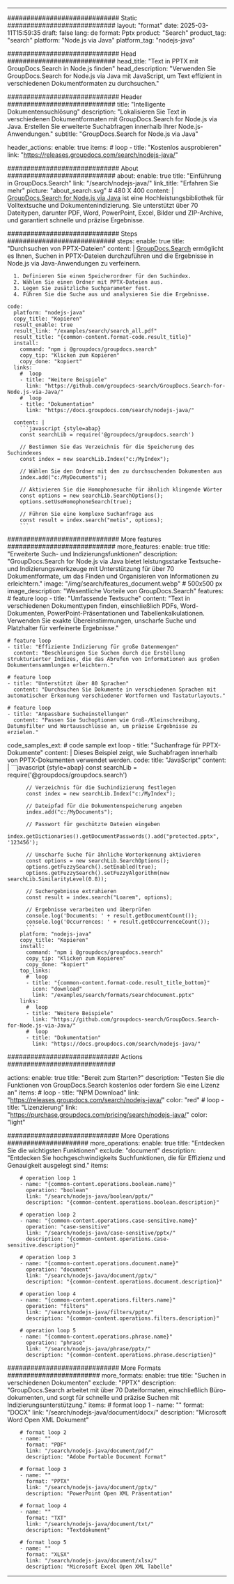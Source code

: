
---
############################# Static ############################
layout: "format"
date:  2025-03-11T15:59:35
draft: false
lang: de
format: Pptx
product: "Search"
product_tag: "search"
platform: "Node.js via Java"
platform_tag: "nodejs-java"

############################# Head ############################
head_title: "Text in PPTX mit GroupDocs.Search in Node.js finden"
head_description: "Verwenden Sie GroupDocs.Search for Node.js via Java mit JavaScript, um Text effizient in verschiedenen Dokumentformaten zu durchsuchen."

############################# Header ############################
title: "Intelligente Dokumentensuchlösung" 
description: "Lokalisieren Sie Text in verschiedenen Dokumentformaten mit GroupDocs.Search for Node.js via Java. Erstellen Sie erweiterte Suchabfragen innerhalb Ihrer Node.js-Anwendungen."
subtitle: "GroupDocs.Search for Node.js via Java" 

header_actions:
  enable: true
  items:
    #  loop
    - title: "Kostenlos ausprobieren"
      link: "https://releases.groupdocs.com/search/nodejs-java/"
      
############################# About ############################
about:
    enable: true
    title: "Einführung in GroupDocs.Search"
    link: "/search/nodejs-java/"
    link_title: "Erfahren Sie mehr"
    picture: "about_search.svg" # 480 X 400
    content: |
       [GroupDocs.Search for Node.js via Java](/search/nodejs-java/) ist eine Hochleistungsbibliothek für Volltextsuche und Dokumentenindizierung. Sie unterstützt über 70 Dateitypen, darunter PDF, Word, PowerPoint, Excel, Bilder und ZIP-Archive, und garantiert schnelle und präzise Ergebnisse.

############################# Steps ############################
steps:
    enable: true
    title: "Durchsuchen von PPTX-Dateien"
    content: |
      [GroupDocs.Search](/search/nodejs-java/) ermöglicht es Ihnen, Suchen in PPTX-Dateien durchzuführen und die Ergebnisse in Node.js via Java-Anwendungen zu verfeinern.
      
      1. Definieren Sie einen Speicherordner für den Suchindex.
      2. Wählen Sie einen Ordner mit PPTX-Dateien aus.
      3. Legen Sie zusätzliche Suchparameter fest.
      4. Führen Sie die Suche aus und analysieren Sie die Ergebnisse.
   
    code:
      platform: "nodejs-java"
      copy_title: "Kopieren"
      result_enable: true
      result_link: "/examples/search/search_all.pdf"
      result_title: "{common-content.format-code.result_title}"
      install:
        command: "npm i @groupdocs/groupdocs.search"
        copy_tip: "Klicken zum Kopieren"
        copy_done: "kopiert"
      links:
        #  loop
        - title: "Weitere Beispiele"
          link: "https://github.com/groupdocs-search/GroupDocs.Search-for-Node.js-via-Java/"
        #  loop
        - title: "Dokumentation"
          link: "https://docs.groupdocs.com/search/nodejs-java/"
          
      content: |
        ```javascript {style=abap}
        const searchLib = require('@groupdocs/groupdocs.search')

        // Bestimmen Sie das Verzeichnis für die Speicherung des Suchindexes
        const index = new searchLib.Index("c:/MyIndex");

        // Wählen Sie den Ordner mit den zu durchsuchenden Dokumenten aus
        index.add("c:/MyDocuments");

        // Aktivieren Sie die Homophonesuche für ähnlich klingende Wörter
        const options = new searchLib.SearchOptions();
        options.setUseHomophoneSearch(true);

        // Führen Sie eine komplexe Suchanfrage aus
        const result = index.search("metis", options);
        ```            

############################# More features ############################
more_features:
  enable: true
  title: "Erweiterte Such- und Indizierungsfunktionen"
  description: "GroupDocs.Search for Node.js via Java bietet leistungsstarke Textsuche- und Indizierungswerkzeuge mit Unterstützung für über 70 Dokumentformate, um das Finden und Organisieren von Informationen zu erleichtern."
  image: "/img/search/features_document.webp" # 500x500 px
  image_description: "Wesentliche Vorteile von GroupDocs.Search"
  features:
    # feature loop
    - title: "Umfassende Textsuche"
      content: "Text in verschiedenen Dokumenttypen finden, einschließlich PDFs, Word-Dokumenten, PowerPoint-Präsentationen und Tabellenkalkulationen. Verwenden Sie exakte Übereinstimmungen, unscharfe Suche und Platzhalter für verfeinerte Ergebnisse."

    # feature loop
    - title: "Effiziente Indizierung für große Datenmengen"
      content: "Beschleunigen Sie Suchen durch die Erstellung strukturierter Indizes, die das Abrufen von Informationen aus großen Dokumentensammlungen erleichtern."

    # feature loop
    - title: "Unterstützt über 80 Sprachen"
      content: "Durchsuchen Sie Dokumente in verschiedenen Sprachen mit automatischer Erkennung verschiedener Wortformen und Tastaturlayouts."

    # feature loop
    - title: "Anpassbare Sucheinstellungen"
      content: "Passen Sie Suchoptionen wie Groß-/Kleinschreibung, Datumsfilter und Wortausschlüsse an, um präzise Ergebnisse zu erzielen."
      
  code_samples_ext:
    # code sample ext loop
    - title: "Suchanfrage für PPTX-Dokumente"
      content: |
        Dieses Beispiel zeigt, wie Suchabfragen innerhalb von PPTX-Dokumenten verwendet werden.
      code:
        title: "JavaScript"
        content: |
          ```javascript {style=abap}
          const searchLib = require('@groupdocs/groupdocs.search')
          
          // Verzeichnis für die Suchindizierung festlegen
          const index = new searchLib.Index("c:/MyIndex");
              
          // Dateipfad für die Dokumentenspeicherung angeben
          index.add("c:/MyDocuments");

          // Passwort für geschützte Dateien eingeben
          index.getDictionaries().getDocumentPasswords().add("protected.pptx", '123456');

          // Unscharfe Suche für ähnliche Worterkennung aktivieren
          const options = new searchLib.SearchOptions();
          options.getFuzzySearch().setEnabled(true);
          options.getFuzzySearch().setFuzzyAlgorithm(new searchLib.SimilarityLevel(0.8));

          // Suchergebnisse extrahieren
          const result = index.search("Loarem", options);
          
          // Ergebnisse verarbeiten und überprüfen
          console.log('Documents: ' + result.getDocumentCount());
          console.log('Occurrences: ' + result.getOccurrenceCount());
          ```
        platform: "nodejs-java"
        copy_title: "Kopieren"
        install:
          command: "npm i @groupdocs/groupdocs.search"
          copy_tip: "Klicken zum Kopieren"
          copy_done: "kopiert"
        top_links:
          #  loop
          - title: "{common-content.format-code.result_title_bottom}"
            icon: "download"
            link: "/examples/search/formats/searchdocument.pptx"
        links:
          #  loop
          - title: "Weitere Beispiele"
            link: "https://github.com/groupdocs-search/GroupDocs.Search-for-Node.js-via-Java/"
          #  loop
          - title: "Dokumentation"
            link: "https://docs.groupdocs.com/search/nodejs-java/"
            

            


############################# Actions ############################

actions:
  enable: true
  title: "Bereit zum Starten?"
  description: "Testen Sie die Funktionen von GroupDocs.Search kostenlos oder fordern Sie eine Lizenz an"
  items:
    #  loop
    - title: "NPM Download"
      link: "https://releases.groupdocs.com/search/nodejs-java/"
      color: "red"
        #  loop
    - title: "Lizenzierung"
      link: "https://purchase.groupdocs.com/pricing/search/nodejs-java/"
      color: "light"


############################# More Operations #####################
more_operations:
    enable: true
    title: "Entdecken Sie die wichtigsten Funktionen"
    exclude: "document"
    description: "Entdecken Sie hochgeschwindigkeits Suchfunktionen, die für Effizienz und Genauigkeit ausgelegt sind."
    items: 
          
        # operation loop 1
        - name: "{common-content.operations.boolean.name}"
          operation: "boolean"
          link: "/search/nodejs-java/boolean/pptx/"
          description: "{common-content.operations.boolean.description}"

        # operation loop 2
        - name: "{common-content.operations.case-sensitive.name}"
          operation: "case-sensitive"
          link: "/search/nodejs-java/case-sensitive/pptx/"
          description: "{common-content.operations.case-sensitive.description}"

        # operation loop 3
        - name: "{common-content.operations.document.name}"
          operation: "document"
          link: "/search/nodejs-java/document/pptx/"
          description: "{common-content.operations.document.description}"

        # operation loop 4
        - name: "{common-content.operations.filters.name}"
          operation: "filters"
          link: "/search/nodejs-java/filters/pptx/"
          description: "{common-content.operations.filters.description}"

        # operation loop 5
        - name: "{common-content.operations.phrase.name}"
          operation: "phrase"
          link: "/search/nodejs-java/phrase/pptx/"
          description: "{common-content.operations.phrase.description}"
          
        
          
############################# More Formats ########################
more_formats:
    enable: true
    title: "Suchen in verschiedenen Dokumenten"
    exclude: "PPTX"
    description: "GroupDocs.Search arbeitet mit über 70 Dateiformaten, einschließlich Büro-dokumenten, und sorgt für schnelle und präzise Suchen mit Indizierungsunterstützung."
    items: 
        # format loop 1
        - name: ""
          format: "DOCX"
          link: "/search/nodejs-java/document/docx/"
          description: "Microsoft Word Open XML Dokument"
          
        # format loop 2
        - name: ""
          format: "PDF"
          link: "/search/nodejs-java/document/pdf/"
          description: "Adobe Portable Document Format"
          
        # format loop 3
        - name: ""
          format: "PPTX"
          link: "/search/nodejs-java/document/pptx/"
          description: "PowerPoint Open XML Präsentation"

        # format loop 4
        - name: ""
          format: "TXT"
          link: "/search/nodejs-java/document/txt/"
          description: "Textdokument"
          
        # format loop 5
        - name: ""
          format: "XLSX"
          link: "/search/nodejs-java/document/xlsx/"
          description: "Microsoft Excel Open XML Tabelle"
  

---